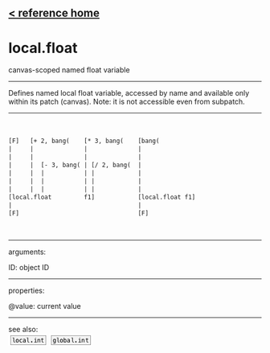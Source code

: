[< reference home](ceammc_lib.html)
---

# local.float


canvas-scoped named float variable

---

Defines named local float variable, accessed by name and available only within its
            patch (canvas). Note: it is not accessible even from subpatch.
<br>


---


```


[F]   [+ 2, bang(    [* 3, bang(    [bang(
|     |              |              |
|     |              |              |
|     |  [- 3, bang( | [/ 2, bang(  |
|     |  |           | |            |
|     |  |           | |            |
|     |  |           | |            |
[local.float         f1]            [local.float f1]
|                                   |
[F]                                 [F]

            
```

---
arguments:

ID: object ID<br>

---
properties:

@value: current
            value<br>

---
see also:<br>
[![local.int](img/object_local.int.png)](local.int.html)
[![global.int](img/object_global.int.png)](global.int.html)
